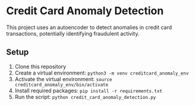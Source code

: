 # Credit Card Anomaly Detection

This project uses an autoencoder to detect anomalies in credit card transactions, potentially identifying fraudulent activity.

## Setup
1. Clone this repository
2. Create a virtual environment: `python3 -m venv creditcard_anomaly_env`
3. Activate the virtual environment: `source creditcard_anomaly_env/bin/activate`
4. Install required packages: `pip install -r requirements.txt`
5. Run the script: `python credit_card_anomaly_detection.py`
